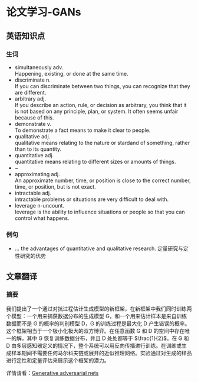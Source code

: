 # 论文学习-GANs

## 英语知识点
### 生词 
* simultaneously adv. <br>Happening, existing, or done at the same time.
* discriminate n. <br>If you can discriminate between two things, you can recognize that they are different.
* arbitrary adj. <br>If you describe an action, rule, or decision as arbitrary, you think that it is not based on any principle, plan, or system. It often seems unfair because of this.
* demonstrate v. <br>To demonstrate a fact means to make it clear to people.
* qualitative adj. <br>qualitative means relating to the nature or stardand of something, rather than to its quantity.
* quantitative adj. <br>quantitative means relating to different sizes or amounts of things.
* ~
* approximating adj. <br>An approximate number, time, or position is close to the correct number, time, or position, but is not exact.
* intractable adj. <br>intractable problems or situations are very difficult to deal with.
* leverage n-uncount.<br> leverage is the ability to influence situations or people so that you can control what happens.

### 例句
* ... the advantages of quantitative and qualitative research. 定量研究与定性研究的优势

## 文章翻译
### 摘要
我们提出了一个通过对抗过程估计生成模型的新框架，在新框架中我们同时训练两个模型：一个用来捕获数据分布的生成模型 G，和一个用来估计样本是来自训练数据而不是 G 的概率的判别模型 D，G 的训练过程是最大化 D 产生错误的概率。这个框架相当于一个极小化极大的双方博弈。在任意函数 G 和 D 的空间中存在唯一的解，其中 G 恢复训练数据分布，并且 D 处处都等于 $\frac{1}{2}$。在 G 和 D 由多层感知器定义的情况下，整个系统可以用反向传播进行训练。在训练或生成样本期间不需要任何马尔科夫链或展开的近似推理网络。实验通过对生成的样品进行定性和定量评估来展示这个框架的潜力。

详情请看：[Generative adversarial nets](../../论文/papers/Generative%20adversarial%20nets.md)